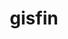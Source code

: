 ---
title: gisfin
description: Finland GIS R tools
maintainer:
- Joona Lehtomaki
- Jussi Jousimo <louhos@googlegroups.com>
link: https://github.com/ropengov/gisfin
github: https://github.com/rOpenGov/gisfin
category: ropengov
---